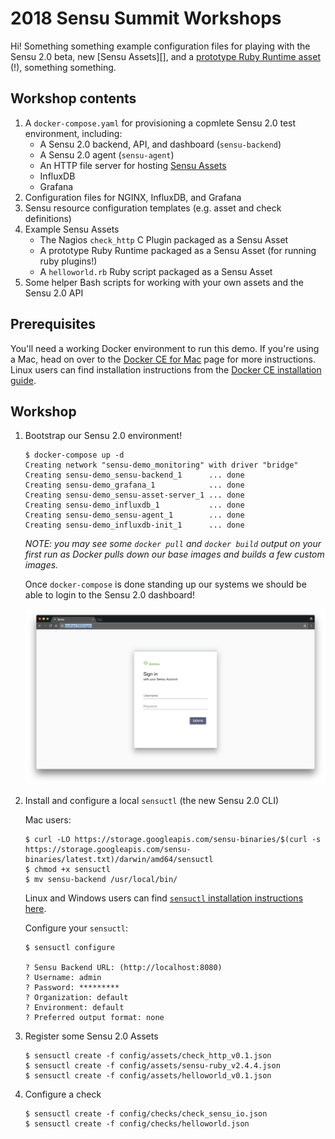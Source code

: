 # 2018 Sensu Summit Workshops

Hi! Something something example configuration files for playing with the Sensu
2.0 beta, new [Sensu Assets][], and a [prototype Ruby Runtime asset][sensu-ruby]
(!), something something.

[sensu-assets]: https://docs.sensu.io/sensu-core/2.0/reference/assets/
[sensu-ruby]:   https://github.com/calebhailey/sensu-ruby

## Workshop contents

1. A `docker-compose.yaml` for provisioning a copmlete Sensu 2.0 test
   environment, including:
   - A Sensu 2.0 backend, API, and dashboard (`sensu-backend`)
   - A Sensu 2.0 agent (`sensu-agent`)
   - An HTTP file server for hosting [Sensu Assets][sensu-assets]
   - InfluxDB
   - Grafana
2. Configuration files for NGINX, InfluxDB, and Grafana
3. Sensu resource configuration templates (e.g. asset and check definitions)
4. Example Sensu Assets
   - The Nagios `check_http` C Plugin packaged as a Sensu Asset
   - A prototype Ruby Runtime packaged as a Sensu Asset (for running ruby
     plugins!)
   - A `helloworld.rb` Ruby script packaged as a Sensu Asset  
5. Some helper Bash scripts for working with your own assets and the Sensu 2.0
   API

## Prerequisites

You'll need a working Docker environment to run this demo. If you're using a
Mac, head on over to the [Docker CE for Mac][docker-ce-for-mac] page for more
instructions. Linux users can find installation instructions from the
[Docker CE installation guide][docker-ce].

[docker-ce-for-mac]: https://store.docker.com/editions/community/docker-ce-desktop-mac
[docker-ce]: https://docs.docker.com/install/

## Workshop

1. Bootstrap our Sensu 2.0 environment!

   ```
   $ docker-compose up -d
   Creating network "sensu-demo_monitoring" with driver "bridge"
   Creating sensu-demo_sensu-backend_1      ... done
   Creating sensu-demo_grafana_1            ... done
   Creating sensu-demo_sensu-asset-server_1 ... done
   Creating sensu-demo_influxdb_1           ... done
   Creating sensu-demo_sensu-agent_1        ... done
   Creating sensu-demo_influxdb-init_1      ... done
   ```

   _NOTE: you may see some `docker pull` and `docker build` output on your first
   run as Docker pulls down our base images and builds a few custom images._

   Once `docker-compose` is done standing up our systems we should be able to
   login to the Sensu 2.0 dashboard!

   ![Sensu 2.0 dashboard login screen](docs/images/login.png "Sensu 2.0 dashboard login screen")

2. Install and configure a local `sensuctl` (the new Sensu 2.0 CLI)

   Mac users:

   ```
   $ curl -LO https://storage.googleapis.com/sensu-binaries/$(curl -s https://storage.googleapis.com/sensu-binaries/latest.txt)/darwin/amd64/sensuctl
   $ chmod +x sensuctl
   $ mv sensu-backend /usr/local/bin/
   ```

   Linux and Windows users can find [`sensuctl` installation instructions
   here][sensuctl-install].

   Configure your `sensuctl`:

   ```
   $ sensuctl configure

   ? Sensu Backend URL: (http://localhost:8080)
   ? Username: admin
   ? Password: *********
   ? Organization: default
   ? Environment: default
   ? Preferred output format: none
   ```

   [sensuctl-install]: https://docs.sensu.io/sensu-core/2.0/getting-started/configuring-sensuctl/#installation

3. Register some Sensu 2.0 Assets

   ```
   $ sensuctl create -f config/assets/check_http_v0.1.json
   $ sensuctl create -f config/assets/sensu-ruby_v2.4.4.json
   $ sensuctl create -f config/assets/helloworld_v0.1.json
   ```

4. Configure a check

   ```
   $ sensuctl create -f config/checks/check_sensu_io.json
   $ sensuctl create -f config/checks/helloworld.json
   ```
